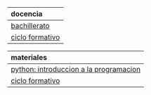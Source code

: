 <!-- TITLE: Ramon Sancho -->


|docencia|
|:----|
|[bachillerato](/departamento/informatica/rsancho/docencia/bachillerato)|
|[ciclo formativo](/departamento/informatica/rsancho/docencia/ciclo-formativo)|

<!-- TITLE: Ramon Sancho -->



|materiales|
|:----|
|[python: introduccion a la programacion](/departamento/informatica/rsancho/docencia/bachillerato)|
|[ciclo formativo](/departamento/informatica/rsancho/docencia/ciclo-formativo)|




